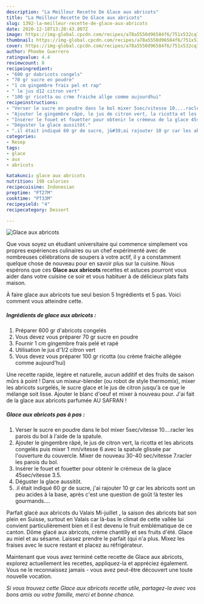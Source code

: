 ```yaml
---
description: "La Meilleur Recette De Glace aux abricots"
title: "La Meilleur Recette De Glace aux abricots"
slug: 1392-la-meilleur-recette-de-glace-aux-abricots
date: 2020-12-18T13:20:43.807Z
image: https://img-global.cpcdn.com/recipes/a78a5550d96584f6/751x532cq70/glace-aux-abricots-photo-principale-de-la-recette.jpg
thumbnail: https://img-global.cpcdn.com/recipes/a78a5550d96584f6/751x532cq70/glace-aux-abricots-photo-principale-de-la-recette.jpg
cover: https://img-global.cpcdn.com/recipes/a78a5550d96584f6/751x532cq70/glace-aux-abricots-photo-principale-de-la-recette.jpg
author: Phoebe Guerrero
ratingvalue: 4.4
reviewcount: 8
recipeingredient:
- "600 gr dabricots congels"
- "70 gr sucre en poudre"
- "1 cm gingembre frais pel et rap"
- " le jus d12 citron vert"
- "100 gr ricotta ou crme fraiche allge comme aujourdhui"
recipeinstructions:
- "Verser le sucre en poudre dans le bol mixer 5sec/vitesse 10....racler les parois du bol à l&#39;aide de la spatule."
- "Ajouter le gingembre râpé, le jus de citron vert, la ricotta et les abricots congelés puis mixer 1 mn/vitesse 6 avec la spatule glissée par l&#39;ouverture du couvercle. Mixer de nouveau 30-40 sec/vitesse 7.racler les parois du bol."
- "Insérer le fouet et fouetter pour obtenir le crémeux de la glace 45sec/vitesse 3.5."
- "Déguster la glace aussitôt."
- ".il était indiqué 60 gr de sucre, j&#39;ai rajouter 10 gr car les abricots sont un peu acides à la base, après c&#39;est une question de goût !à tester les gourmands...."
categories:
- Resep
tags:
- glace
- aux
- abricots

katakunci: glace aux abricots 
nutrition: 198 calories
recipecuisine: Indonesian
preptime: "PT27M"
cooktime: "PT33M"
recipeyield: "4"
recipecategory: Dessert

---
```



![Glace aux abricots](https://img-global.cpcdn.com/recipes/a78a5550d96584f6/751x532cq70/glace-aux-abricots-photo-principale-de-la-recette.jpg)

Que vous soyez un étudiant universitaire qui commence simplement vos propres expériences culinaires ou un chef expérimenté avec de nombreuses célébrations de soupers à votre actif, il y a constamment quelque chose de nouveau pour en savoir plus sur la cuisine. Nous espérons que ces <strong> Glace aux abricots </strong> recettes et astuces pourront vous aider dans votre cuisine ce soir et vous habituer à de délicieux plats faits maison.

<!--inarticleads1-->

À faire glace aux abricots tue seul besion 5 Ingrédients et 5 pas. Voici comment vous atteindre cette.

##### Ingrédients de glace aux abricots :

1. Préparer 600 gr d&#39;abricots congelés
1. Vous devez vous préparer 70 gr sucre en poudre
1. Fournir 1 cm gingembre frais pelé et rapé
1. Utilisation  le jus d&#39;1/2 citron vert
1. Vous devez vous préparer 100 gr ricotta (ou crème fraiche allégée comme aujourd&#39;hui)


Une recette rapide, légère et naturelle, aucun additif et des fruits de saison mûrs à point ! Dans un mixeur-blender (ou robot de style thermomix), mixer les abricots surgelés, le sucre glace et le jus de citron jusqu&#39;à ce que le mélange soit lisse. Ajouter le blanc d&#39;oeuf et mixer à nouveau pour. J&#39;ai fait de la glace aux abricots parfumée AU SAFRAN ! 

<!--inarticleads2-->

##### Glace aux abricots pas à pas :

1. Verser le sucre en poudre dans le bol mixer 5sec/vitesse 10....racler les parois du bol à l&#39;aide de la spatule.
1. Ajouter le gingembre râpé, le jus de citron vert, la ricotta et les abricots congelés puis mixer 1 mn/vitesse 6 avec la spatule glissée par l&#39;ouverture du couvercle. Mixer de nouveau 30-40 sec/vitesse 7.racler les parois du bol.
1. Insérer le fouet et fouetter pour obtenir le crémeux de la glace 45sec/vitesse 3.5.
1. Déguster la glace aussitôt.
1. .il était indiqué 60 gr de sucre, j&#39;ai rajouter 10 gr car les abricots sont un peu acides à la base, après c&#39;est une question de goût !à tester les gourmands....


Parfait glacé aux abricots du Valais Mi-juillet , la saison des abricots bat son plein en Suisse, surtout en Valais car là-bas le climat de cette vallée lui convient particulièrement bien et il est devenu le fruit emblématique de ce canton. Dôme glacé aux abricots, crème chantilly et ses fruits d&#39;été. Glace au miel et au sésame. Laissez prendre le parfait (qui n&#39;a plus. Mixez les fraises avec le sucre restant et placez au réfrigérateur. 

<!--inarticleads1-->

<p>
Maintenant que vous avez terminé cette recette de Glace aux abricots, explorez actuellement les recettes, appliquez-la et appréciez également. Vous ne le reconnaissez jamais - vous avez peut-être découvert une toute nouvelle vocation.
</p>

<p>
<i>Si vous trouvez cette Glace aux abricots recette utile, partagez-la avec vos bons amis ou votre famille, merci et bonne chance.</i>
</p>
